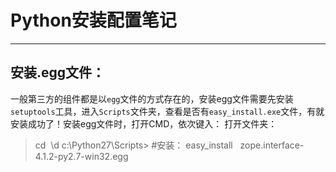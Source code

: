 # Python安装配置笔记
------------------------------------
## 安装.egg文件：
一般第三方的组件都是以`egg`文件的方式存在的，安装egg文件需要先安装`setuptools`工具，进入`Scripts`文件夹，查看是否有`easy_install.exe`文件，有就安装成功了！安装egg文件时，打开CMD，依次键入：
打开文件夹：
>cd  \d c:\Python27\Scripts>
#安装：
easy_install  
zope.interface-4.1.2-py2.7-win32.egg

